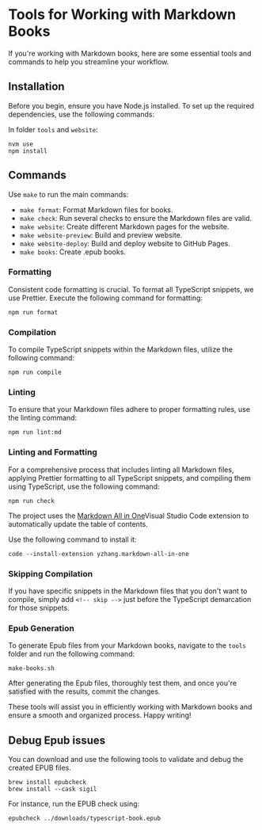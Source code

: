 # Tools for Working with Markdown Books

If you're working with Markdown books, here are some essential tools and commands to help you streamline your workflow.

## Installation

Before you begin, ensure you have Node.js installed. To set up the required dependencies, use the following commands:

In folder `tools` and `website`:

```shell
nvm use
npm install
```

## Commands

Use `make` to run the main commands:

* `make format`: Format Markdown files for books.
* `make check`: Run several checks to ensure the Markdown files are valid.
* `make website`: Create different Markdown pages for the website.
* `make website-preview`: Build and preview website.
* `make website-deploy`: Build and deploy website to GitHub Pages.
* `make books`: Create .epub books.

### Formatting

Consistent code formatting is crucial. To format all TypeScript snippets, we use Prettier. Execute the following command for formatting:

```shell
npm run format
```

### Compilation

To compile TypeScript snippets within the Markdown files, utilize the following command:

```shell
npm run compile
```

### Linting

To ensure that your Markdown files adhere to proper formatting rules, use the linting command:

```shell
npm run lint:md
```

### Linting and Formatting

For a comprehensive process that includes linting all Markdown files, applying Prettier formatting to all TypeScript snippets, and compiling them using TypeScript, use the following command:

```shell
npm run check
```

The project uses the [Markdown All in One](https://marketplace.visualstudio.com/items?itemName=yzhang.markdown-all-in-one)Visual Studio Code extension to automatically update the table of contents.

Use the following command to install it:

```shell
code --install-extension yzhang.markdown-all-in-one
```

### Skipping Compilation

If you have specific snippets in the Markdown files that you don't want to compile, simply add `<!-- skip -->` just before the TypeScript demarcation for those snippets.

### Epub Generation

To generate Epub files from your Markdown books, navigate to the `tools` folder and run the following command:

```shell
make-books.sh
```

After generating the Epub files, thoroughly test them, and once you're satisfied with the results, commit the changes.

These tools will assist you in efficiently working with Markdown books and ensure a smooth and organized process. Happy writing!

## Debug Epub issues

You can download and use the following tools to validate and debug the created EPUB files.

```shell
brew install epubcheck
brew install --cask sigil
```

For instance, run the EPUB check using:

```shell
epubcheck ../downloads/typescript-book.epub
```
